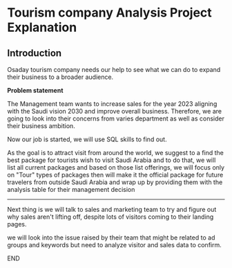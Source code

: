 # Tourism company Analysis Project Explanation 

## Introduction

Osaday tourism company needs our help to see what we can do to expand their business to a broader audience.

**Problem statement**

The Management team wants to increase sales for the year 2023 aligning with the Saudi vision 2030 and improve overall business. Therefore, we are going to look into their concerns from varies department as well as consider their business ambition.

Now our job is started, we will use SQL skills to find out.

As the goal is to attract visit from around the world, we suggest to a find the best package for tourists wish to visit Saudi Arabia and to do that, we will list all current packages and based on those list offerings, we will focus only on "Tour" types of packages then will make it the official package for future travelers from outside Saudi Arabia and wrap up by providing them with the analysis table for their management decision


------
Next thing is we will talk to sales and marketing team to try and figure out why sales aren't lifting off, despite lots of visitors coming to their landing pages. 

we will look into the issue raised by their team that might be related to ad groups and keywords but need to analyze visitor and sales data to confirm.

END
